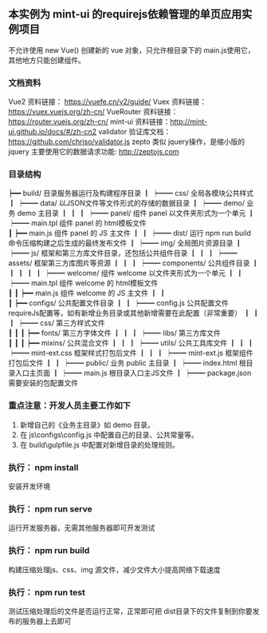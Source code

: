 ## 本实例为 mint-ui 的requirejs依赖管理的单页应用实例项目
不允许使用 new Vue() 创建新的 vue 对象，只允许根目录下的 main.js使用它，其他地方只能创建组件。 

### 文档资料

Vue2  资料链接： https://vuefe.cn/v2/guide/
Vuex  资料链接： https://vuex.vuejs.org/zh-cn/
VueRouter  资料链接： https://router.vuejs.org/zh-cn/
mint-ui 资料链接：http://mint-ui.github.io/docs/#/zh-cn2
validator 验证库文档：https://github.com/chriso/validator.js
zepto 类似 jquery操作，是缩小版的jquery 主要使用它的数据请求功能: http://zeptojs.com

 
### 目录结构

┝━━ build/       目录服务器运行及构建程序目录
┃
┝━━ css/         全局各模块公共样式
┃
┝━━ data/        以JSON文件等文件形式的存储的数据目录
┃
┝━━ demo/        业务 demo 主目录
┃     ┃ 
┃     ┝━━ panel/            组件 panel 以文件夹形式为一个单元
┃           ┝━━ main.tpl    组件 panel 的 html模板文件   
┃           ┝━━ main.js     组件 panel 的 JS 主文件
┃
┃
┝━━ dist/        运行 npm run build 命令压缩构建之后生成的最终发布文件
┃
┝━━ img/         全局图片资源目录
┃
┝━━ js/          框架和第三方库文件目录，还包括公共组件目录
┃     ┃ 
┃     ┝━━ assets/            框架第三方库图片等资源
┃     ┃ 
┃     ┝━━ components/        公共组件目录
┃     ┃     ┃
┃     ┃     ┝━━ welcome/          组件 welcome 以文件夹形式为一个单元
┃     ┃           ┝━━ main.tpl    组件 welcome 的 html模板文件   
┃     ┃           ┝━━ main.js     组件 welcome 的 JS 主文件
┃     ┃     
┃     ┝━━ configs/           公共配置文件目录
┃     ┃     ┝━━ config.js    公共配置文件requireJs配置等，如有新增业务目录或其他新增需要在此配置（非常重要）
┃     ┃
┃     ┝━━ css/               第三方样式文件  
┃     ┃
┃     ┝━━ fonts/             第三方字体文件
┃     ┃
┃     ┝━━ libs/              第三方库文件  
┃     ┃
┃     ┝━━ mixins/            公共混合文件
┃     ┃
┃     ┝━━ utils/             公共工具库文件
┃     ┃
┃     ┝━━ mint-ext.css    框架样式打包后文件
┃     ┃
┃     ┝━━ mint-ext.js     框架组件打包后文件
┃
┃
┝━━ public/      业务 public 主目录
┃
┝━━ index.html   根目录入口主页面
┃
┝━━ main.js      根目录入口主JS文件
┃
┝━━ package.json 需要安装的包配置文件

### 重点注意：开发人员主要工作如下
1. 新增自己的《业务主目录》如 demo 目录。
2. 在 js\configs\config.js 中配置自己的目录、公共常量等。
3. 在 build\gulpfile.js 中配置对新增目录的处理规则。

### 执行： npm install
安装开发环境 

### 执行： npm run serve 
运行开发服务器，无需其他服务器即可开发测试

### 执行： npm run build 

构建压缩处理js、css、img 源文件，减少文件大小提高网络下载速度

### 执行： npm run test 

测试压缩处理后的文件是否运行正常，正常即可把 dist目录下的文件复制到你要发布的服务器上去即可
